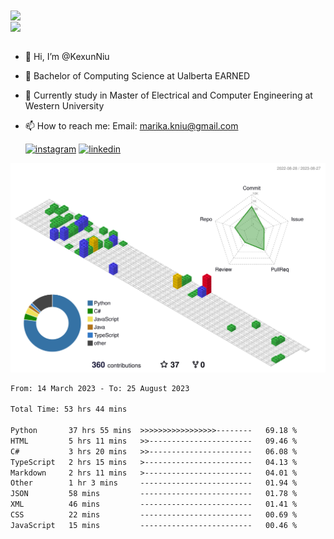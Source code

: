 <a href="https://github.com/anuraghazra/github-readme-stats">
  <img align="center" src="https://github-readme-stats.vercel.app/api?username=KexunNiu&show_icons=true" />
</a>
</br>
<a href="https://github.com/anuraghazra/github-readme-stats">
  <img align="center" src="https://github-readme-stats.vercel.app/api/top-langs/?username=KexunNiu" />
</a>

</br>
</br>

- 👋 Hi, I’m @KexunNiu
- 👀 Bachelor of Computing Science at Ualberta EARNED
- 🌱 Currently study in Master of Electrical and Computer Engineering at Western University
- 📫 How to reach me: Email: marika.kniu@gmail.com
  
  [![instagram](https://github.com/shikhar1020jais1/Git-Social/blob/master/Icons/Instagram1.png (Instagram))][1] [![linkedin](https://github.com/shikhar1020jais1/Git-Social/blob/master/Icons/LinkedIn1.png (LinkedIn))][2]

<!-- To Link your profile to the media buttons -->

[1]: https://www.instagram.com/barryn719_
[2]: https://www.linkedin.com/in/kexun-niu



![](./profile-3d-contrib/profile-gitblock.svg)

<!--START_SECTION:waka-->

```txt
From: 14 March 2023 - To: 25 August 2023

Total Time: 53 hrs 44 mins

Python       37 hrs 55 mins  >>>>>>>>>>>>>>>>>--------   69.18 %
HTML         5 hrs 11 mins   >>-----------------------   09.46 %
C#           3 hrs 20 mins   >>-----------------------   06.08 %
TypeScript   2 hrs 15 mins   >------------------------   04.13 %
Markdown     2 hrs 11 mins   >------------------------   04.01 %
Other        1 hr 3 mins     -------------------------   01.94 %
JSON         58 mins         -------------------------   01.78 %
XML          46 mins         -------------------------   01.41 %
CSS          22 mins         -------------------------   00.69 %
JavaScript   15 mins         -------------------------   00.46 %
```

<!--END_SECTION:waka-->

